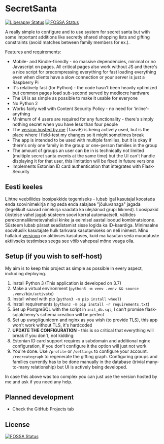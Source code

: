# SecretSanta
[![Liberapay Status](https://img.shields.io/liberapay/patrons/Taavi.svg?logo=liberapay)](https://liberapay.com/Taavi)
[![FOSSA Status](https://app.fossa.io/api/projects/git%2Bgithub.com%2FTaaviE%2FSecretSanta.svg?type=shield)](https://app.fossa.io/projects/git%2Bgithub.com%2FTaaviE%2FSecretSanta?ref=badge_shield)

A really simple to configure and to use system for secret santa but with some important additions like secretly shared
shopping lists and gifting constraints (avoid matches between family members for ex.).

Features and requirements:
  * Mobile- and Kindle-friendly - no massive dependencies, minimal or no Javascript on pages. All critical pages also work without JS and there's a nice script for precompressing everything for fast loading everything even when clients have a slow connection or your server is just a Raspberry Pi
  * It's relatively fast (for Python) - the code hasn't been heavily optimized but common pages load sub-second served by mediocre hardware
  * The UI is as simple as possible to make it usable for everyone
  * No Python 2
  * Works fairly well with Content Security Policy - no need for 'inline'-anything
  * Minimum of 4 users are required for any functionality - there's simply nothing secret when you have less than four people
  * The [version hosted by me](https://jolod.aegrel.ee) (TaaviE) is being actively used, but is the place where I field-test my changes so it might sometimes break
  * The app is intended to be used with multiple families, but it is okay if there's only one family in the group or one-person families in the group
  * The amount of groups an user can be in is technically not limited (multiple secret santa events at the same time) but the UI can't handle displaying it for that user, this limitation will be fixed in future versions
  * Implements Estonian ID card authentication that integrates with Flask-Security

## Eesti keeles

Lihtne veebiliides loosipakkide tegemiseks - lubab igal kasutajal koostada enda soovinimekirja ning seda enda salajase "jõuluvanaga" jagada (tegelikult saavad nimekirja vaadata ka ülejäänud grupi liikmed). Loosipakid üksteise vahel jagab süsteem soovi korral automaatselt, vältides perekonnaliikmetevahelisi kinke ja eelmisel aastal loodud kombinatsioone. Süsteem lubab pärast seadistamist sisse logida ka ID-kaardiga. Minimaalne soovituslik kasutajate hulk tarkvara kasutamiseks on neli inimest. Minu hallatud [versioon](https://jolod.aegrel.ee) on aktiivses kasutuses, kuid ma kasutan seda muudatuste aktiivseks testimises seega see võib vahepeal mõne veaga olla.

## Setup (if you wish to self-host)

My aim is to keep this project as simple as possible in every aspect, including deploying.

 1. Install Python 3 (This application is developed on 3.7)
 2. Make a virtual environment (`python3 -m venv .venv && source .venv/bin/activate`)
 3. Install wheel with pip (`python3 -m pip install wheel`)
 4. Install requirements (`python3 -m pip install -r requirements.txt`)
 5. Set up PostgreSQL with the script in `init_db.sql`, I can't promise flask-sqlalchemy's schema creation will be perfect
 6. Set up uwsgi/gunicorn and nginx as you wish (to provide TLS), this app won't work without TLS, it's hardcoded
 7. **UPDATE THE CONFIGURATION** - this is so critical that everything will break if you don't, not kidding
 8. Estonian ID card support requires a subdomain and additional nginx configuration, if you don't configure it the option will just not work
 9. You're done. Use `/profile` or `/settings` to configure your account. `/recreategraph` to regenerate the gifting graph. Configuring groups and families currently has to be done manually in the database (trivial many-to-many relationship) but UI is actively being developed. 

In case this above was too complex you can just use the version hosted by me and ask if you need any help.

## Planned development

  * Check the GitHub Projects tab

## License
[![FOSSA Status](https://app.fossa.io/api/projects/git%2Bgithub.com%2FTaaviE%2FSecretSanta.svg?type=large)](https://app.fossa.io/projects/git%2Bgithub.com%2FTaaviE%2FSecretSanta?ref=badge_large)
